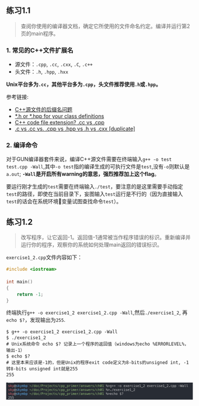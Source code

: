 ## 练习1.1

> 查阅你使用的编译器文档，确定它所使用的文件命名约定。编译并运行第2页的main程序。

### 1. 常见的C++文件扩展名
- 源文件：`.cpp`, `.cc`, `.cxx`, `.C`, `.c++`
- 头文件：`.h`, `.hpp`, `.hxx`

**Unix平台多为`.cc`，其他平台多为`.cpp`，头文件推荐使用`.h`或`.hpp`。**

参考链接:
 - [C++源文件的后缀名问题](https://www.cnblogs.com/bluestorm/archive/2012/09/05/2672527.html)
 - [*.h or *.hpp for your class definitions](https://stackoverflow.com/questions/152555/h-or-hpp-for-your-class-definitions)
 - [C++ code file extension? .cc vs .cpp](https://stackoverflow.com/questions/1545080/c-code-file-extension-cc-vs-cpp)
 - [.c vs .cc vs. .cpp vs .hpp vs .h vs .cxx [duplicate]](https://stackoverflow.com/questions/5171502/c-vs-cc-vs-cpp-vs-hpp-vs-h-vs-cxx)

### 2. 编译命令
对于GUN编译器套件来说，编译C++源文件需要在终端输入`g++ -o test test.cpp -Wall`,其中`-o test`指的编译生成的可执行文件是`test`,没有`-o`则默认是`a.out`; **`-Wall`是开启所有warning的意思，强烈推荐加上这个flag**。

要运行刚才生成的`test`需要在终端输入`./test`，要注意的是这里需要手动指定`test`的路径，即使在当前目录下，妄图输入`test`运行是不行的（因为直接输入`test`的话会在系统环境变量试图查找命令`test`）。

## 练习1.2

> 改写程序，让它返回-1。返回值-1通常被当作程序错误的标识。重新编译并运行你的程序，观察你的系统如何处理main返回的错误标识。

`exercise1_2.cpp`文件内容如下：
```C++
#include <iostream>

int main()
{
    return -1;
}
```
终端执行`g++ -o exercise1_2 exercise1_2.cpp -Wall`,然后`./exercise1_2`, 再`echo $?`，发现输出为`255`.
```
$ g++ -o exercise1_2 exercise1_2.cpp -Wall
$ ./exercise1_2
# Unix系统命令 echo $? 记录上一个程序的返回值（windows为echo %ERRORLEVEL%，输出-1）
$ echo $?
# 这里本来应该是-1的，但是Unix的程序exit code定义为8-bits的unsigned int, -1转8-bits unsigned int就是255
255
```
![excercise1_2_command](../pictures/exercise1_2_command.png)